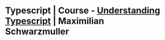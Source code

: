 # Typescript | Course - [Understanding Typescript][course-url] | Maximilian Schwarzmuller

[course-url]: https://udemy.com/course/understanding-typescript/

